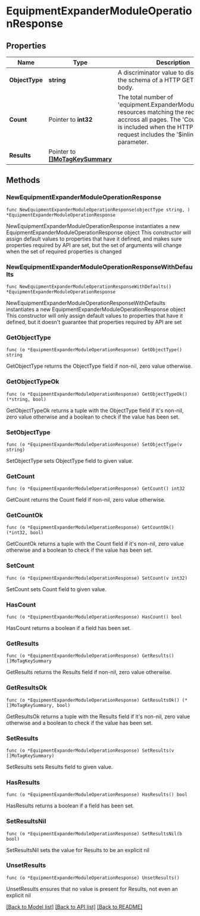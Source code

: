 # EquipmentExpanderModuleOperationResponse

## Properties

Name | Type | Description | Notes
------------ | ------------- | ------------- | -------------
**ObjectType** | **string** | A discriminator value to disambiguate the schema of a HTTP GET response body. | 
**Count** | Pointer to **int32** | The total number of &#39;equipment.ExpanderModuleOperation&#39; resources matching the request, accross all pages. The &#39;Count&#39; attribute is included when the HTTP GET request includes the &#39;$inlinecount&#39; parameter. | [optional] 
**Results** | Pointer to [**[]MoTagKeySummary**](MoTagKeySummary.md) |  | [optional] 

## Methods

### NewEquipmentExpanderModuleOperationResponse

`func NewEquipmentExpanderModuleOperationResponse(objectType string, ) *EquipmentExpanderModuleOperationResponse`

NewEquipmentExpanderModuleOperationResponse instantiates a new EquipmentExpanderModuleOperationResponse object
This constructor will assign default values to properties that have it defined,
and makes sure properties required by API are set, but the set of arguments
will change when the set of required properties is changed

### NewEquipmentExpanderModuleOperationResponseWithDefaults

`func NewEquipmentExpanderModuleOperationResponseWithDefaults() *EquipmentExpanderModuleOperationResponse`

NewEquipmentExpanderModuleOperationResponseWithDefaults instantiates a new EquipmentExpanderModuleOperationResponse object
This constructor will only assign default values to properties that have it defined,
but it doesn't guarantee that properties required by API are set

### GetObjectType

`func (o *EquipmentExpanderModuleOperationResponse) GetObjectType() string`

GetObjectType returns the ObjectType field if non-nil, zero value otherwise.

### GetObjectTypeOk

`func (o *EquipmentExpanderModuleOperationResponse) GetObjectTypeOk() (*string, bool)`

GetObjectTypeOk returns a tuple with the ObjectType field if it's non-nil, zero value otherwise
and a boolean to check if the value has been set.

### SetObjectType

`func (o *EquipmentExpanderModuleOperationResponse) SetObjectType(v string)`

SetObjectType sets ObjectType field to given value.


### GetCount

`func (o *EquipmentExpanderModuleOperationResponse) GetCount() int32`

GetCount returns the Count field if non-nil, zero value otherwise.

### GetCountOk

`func (o *EquipmentExpanderModuleOperationResponse) GetCountOk() (*int32, bool)`

GetCountOk returns a tuple with the Count field if it's non-nil, zero value otherwise
and a boolean to check if the value has been set.

### SetCount

`func (o *EquipmentExpanderModuleOperationResponse) SetCount(v int32)`

SetCount sets Count field to given value.

### HasCount

`func (o *EquipmentExpanderModuleOperationResponse) HasCount() bool`

HasCount returns a boolean if a field has been set.

### GetResults

`func (o *EquipmentExpanderModuleOperationResponse) GetResults() []MoTagKeySummary`

GetResults returns the Results field if non-nil, zero value otherwise.

### GetResultsOk

`func (o *EquipmentExpanderModuleOperationResponse) GetResultsOk() (*[]MoTagKeySummary, bool)`

GetResultsOk returns a tuple with the Results field if it's non-nil, zero value otherwise
and a boolean to check if the value has been set.

### SetResults

`func (o *EquipmentExpanderModuleOperationResponse) SetResults(v []MoTagKeySummary)`

SetResults sets Results field to given value.

### HasResults

`func (o *EquipmentExpanderModuleOperationResponse) HasResults() bool`

HasResults returns a boolean if a field has been set.

### SetResultsNil

`func (o *EquipmentExpanderModuleOperationResponse) SetResultsNil(b bool)`

 SetResultsNil sets the value for Results to be an explicit nil

### UnsetResults
`func (o *EquipmentExpanderModuleOperationResponse) UnsetResults()`

UnsetResults ensures that no value is present for Results, not even an explicit nil

[[Back to Model list]](../README.md#documentation-for-models) [[Back to API list]](../README.md#documentation-for-api-endpoints) [[Back to README]](../README.md)


